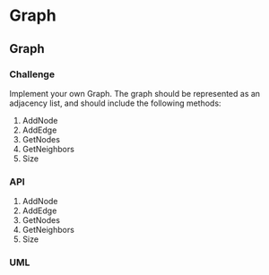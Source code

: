 # Graph

## Graph

### Challenge

Implement your own Graph. The graph should be represented as an adjacency list, and should include the following methods:

1. AddNode
2. AddEdge
3. GetNodes
4. GetNeighbors
5. Size

### API

1. AddNode
2. AddEdge
3. GetNodes
4. GetNeighbors
5. Size

### UML

<!-- ![graph](../../assets/class10-stack-push.png) -->
